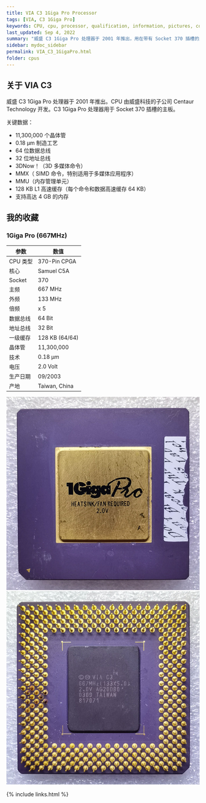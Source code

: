 ```yaml
---
title: VIA C3 1Giga Pro Processor
tags: [VIA, C3 1Giga Pro]
keywords: CPU, cpu, processor, qualification, information, pictures, core, frequency, chip packaging, packaging, cpu info, x86, collection, amd, cyrix, harris, ibm, idt, iit, intel, motorola, nec, sgs, sgs-thomson, siemens, ST, signetics, mhs, ti, texas instruments, ulsi, umc, weitek, zilog, 808x, 8085, 8088, 8086, 80188, 80186, 80286, 286, 80386, 386, i386, Am386, 386sx, 386dx, 486, i486, 586, 486sx, 486dx, overdrive, 487, pentium, 586, 5x86, 386dlc, 386slc, 486dx2, mmx, ppro, pentium-pro, pro, athlon, duron, z80, dirk oppelt, dirk, oppelt, engineering, sample, samples
last_updated: Sep 4, 2022
summary: "威盛 C3 1Giga Pro 处理器于 2001 年推出，用在带有 Socket 370 插槽的主板上。"
sidebar: mydoc_sidebar
permalink: VIA_C3_1GigaPro.html
folder: cpus
---
```


## 关于 VIA C3

威盛 C3 1Giga Pro 处理器于 2001 年推出。CPU 由威盛科技的子公司 Centaur Technology 开发。C3 1Giga Pro 处理器用于  Socket 370 插槽的主板。

关键数据：
 - 11,300,000 个晶体管
 - 0.18 µm 制造工艺
 - 64 位数据总线
 - 32 位地址总线
 - 3DNow！（3D 多媒体命令）
 - MMX（ SIMD 命令，特别适用于多媒体应用程序）
 - MMU（内存管理单元）
 - 128 KB L1 高速缓存（每个命令和数据高速缓存 64 KB）
 - 支持高达 4 GB 的内存

## 我的收藏

### 1Giga Pro (667MHz)

| 参数 | 数值 |
| ------ | ------ |
| CPU 类型 | 370-Pin CPGA |
| 核心 | Samuel C5A |
| Socket| 370 |
| 主频 | 667 MHz |
| 外频 | 133 MHz |
| 倍频 | x 5 |
| 数据总线 | 64 Bit |
| 地址总线 | 32 Bit |
| 一级缓存 | 128 KB (64/64) |
| 晶体管 | 11,300,000 |
| 技术 | 0.18 µm |
| 电压 | 2.0 Volt |
| 生产日期 | 09/2003 |
| 产地 | Taiwan, China |

![1Giga Pro (667MHz) 正面](/images/cpus/VIA/1Giga_Pro_(667MHz)_1.jpg)
![1Giga Pro (667MHz) 反面](/images/cpus/VIA/1Giga_Pro_(667MHz)_2.jpg)

{% include links.html %}
